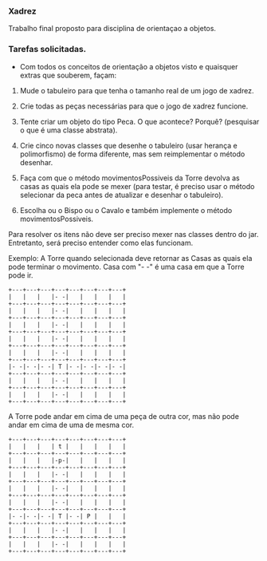 
### Xadrez

Trabalho final proposto para disciplina de orientaçao a objetos.

### Tarefas solicitadas.

* Com todos os conceitos de orientação a objetos visto e quaisquer extras que souberem, façam:

1. Mude o tabuleiro para que tenha o tamanho real de um jogo de xadrez.

3. Crie todas as peças necessárias para que o jogo de xadrez funcione.

4. Tente criar um objeto do tipo Peca. O que acontece? Porquê? (pesquisar o que é uma classe abstrata).

5. Crie cinco novas classes que desenhe o tabuleiro (usar herança e polimorfismo) de forma diferente, mas sem reimplementar o método desenhar.

6. Faça com que o método movimentosPossiveis da Torre devolva as casas as quais ela pode se mexer (para testar, é preciso usar o método selecionar da peca antes de atualizar e desenhar o tabuleiro).

7. Escolha ou o Bispo ou o Cavalo e também implemente o método movimentosPossiveis.

Para resolver os itens não deve ser preciso mexer nas classes dentro do jar. Entretanto, será preciso entender como elas funcionam.

Exemplo: A Torre quando selecionada deve retornar as Casas as quais ela pode terminar o movimento. Casa com "- -" é uma casa em que a Torre pode ir.
```
+---+---+---+---+---+---+---+---+
|   |   |   |- -|   |   |   |   |
+---+---+---+---+---+---+---+---+
|   |   |   |- -|   |   |   |   |
+---+---+---+---+---+---+---+---+
|   |   |   |- -|   |   |   |   |
+---+---+---+---+---+---+---+---+
|   |   |   |- -|   |   |   |   |
+---+---+---+---+---+---+---+---+
|   |   |   |- -|   |   |   |   |
+---+---+---+---+---+---+---+---+
|- -|- -|- -| T |- -|- -|- -|- -|
+---+---+---+---+---+---+---+---+
|   |   |   |- -|   |   |   |   |
+---+---+---+---+---+---+---+---+
|   |   |   |- -|   |   |   |   |
+---+---+---+---+---+---+---+---+
```

A Torre pode andar em cima de uma peça de outra cor, mas não pode andar em cima de uma de mesma cor.

```
+---+---+---+---+---+---+---+---+
|   |   |   | t |   |   |   |   |
+---+---+---+---+---+---+---+---+
|   |   |   |-p-|   |   |   |   |
+---+---+---+---+---+---+---+---+
|   |   |   |- -|   |   |   |   |
+---+---+---+---+---+---+---+---+
|   |   |   |- -|   |   |   |   |
+---+---+---+---+---+---+---+---+
|   |   |   |- -|   |   |   |   |
+---+---+---+---+---+---+---+---+
|- -|- -|- -| T |- -| P |   |   |
+---+---+---+---+---+---+---+---+
|   |   |   |- -|   |   |   |   |
+---+---+---+---+---+---+---+---+
|   |   |   |- -|   |   |   |   |
+---+---+---+---+---+---+---+---+


